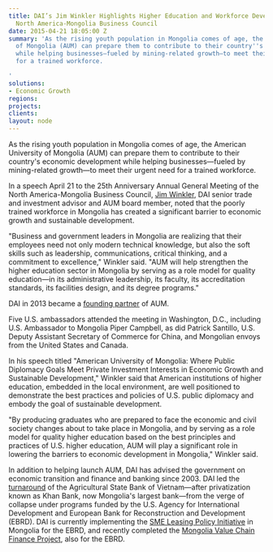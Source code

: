 ```yaml
---
title: DAI’s Jim Winkler Highlights Higher Education and Workforce Development at
  North America-Mongolia Business Council
date: 2015-04-21 18:05:00 Z
summary: 'As the rising youth population in Mongolia comes of age, the American University
  of Mongolia (AUM) can prepare them to contribute to their country''s economic development
  while helping businesses—fueled by mining-related growth—to meet their urgent need
  for a trained workforce.

'
solutions:
- Economic Growth
regions: 
projects: 
clients: 
layout: node
---
```


As the rising youth population in Mongolia comes of age, the American University of Mongolia (AUM) can prepare them to contribute to their country's economic development while helping businesses—fueled by mining-related growth—to meet their urgent need for a trained workforce.

In a speech April 21 to the 25th Anniversary Annual General Meeting of the North America-Mongolia Business Council, [Jim Winkler][1], DAI senior trade and investment advisor and AUM board member, noted that the poorly trained workforce in Mongolia has created a significant barrier to economic growth and sustainable development.

"Business and government leaders in Mongolia are realizing that their employees need not only modern technical knowledge, but also the soft skills such as leadership, communications, critical thinking, and a commitment to excellence," Winkler said. "AUM will help strengthen the higher education sector in Mongolia by serving as a role model for quality education—in its administrative leadership, its faculty, its accreditation standards, its facilities design, and its degree programs."

DAI in 2013 became a [founding partner][2] of AUM.

Five U.S. ambassadors attended the meeting in Washington, D.C., including U.S. Ambassador to Mongolia Piper Campbell, as did Patrick Santillo, U.S. Deputy Assistant Secretary of Commerce for China, and Mongolian envoys from the United States and Canada.

In his speech titled "American University of Mongolia: Where Public Diplomacy Goals Meet Private Investment Interests in Economic Growth and Sustainable Development," Winkler said that American institutions of higher education, embedded in the local environment, are well positioned to demonstrate the best practices and policies of U.S. public diplomacy and embody the goal of sustainable development.

"By producing graduates who are prepared to face the economic and civil society changes about to take place in Mongolia, and by serving as a role model for quality higher education based on the best principles and practices of U.S. higher education, AUM will play a significant role in lowering the barriers to economic development in Mongolia," Winkler said.

In addition to helping launch AUM, DAI has advised the government on economic transition and finance and banking since 2003. DAI led the [turnaround][3] of the Agricultural State Bank of Vietnam—after privatization known as Khan Bank, now Mongolia's largest bank—from the verge of collapse under programs funded by the U.S. Agency for International Development and European Bank for Reconstruction and Development (EBRD). DAI is currently implementing the [SME Leasing Policy Initiative][4] in Mongolia for the EBRD, and recently completed the [Mongolia Value Chain Finance Project][5], also for the EBRD.



[1]: /who-we-are/our-team/jim-packard-winkler
[2]: /news/dai-becomes-corporate-founder-american-university-mongolia
[3]: /news/once-near-collapse-khan-bank-named-global-finance-magazine-one-asia-best
[4]: /our-work/projects/mongolia-sme-leasing-policy-initiative
[5]: /our-work/projects/mongolia-value-chain-finance-project
